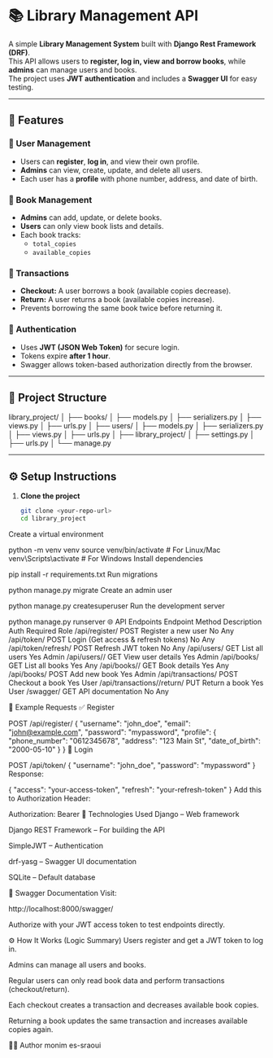 # 📚 Library Management API

A simple **Library Management System** built with **Django Rest Framework (DRF)**.  
This API allows users to **register, log in, view and borrow books**, while **admins** can manage users and books.  
The project uses **JWT authentication** and includes a **Swagger UI** for easy testing.

---

## 🚀 Features

### 👥 User Management
- Users can **register**, **log in**, and view their own profile.  
- **Admins** can view, create, update, and delete all users.  
- Each user has a **profile** with phone number, address, and date of birth.

### 📘 Book Management
- **Admins** can add, update, or delete books.  
- **Users** can only view book lists and details.  
- Each book tracks:
  - `total_copies`
  - `available_copies`

### 🔁 Transactions
- **Checkout:** A user borrows a book (available copies decrease).
- **Return:** A user returns a book (available copies increase).
- Prevents borrowing the same book twice before returning it.

### 🔐 Authentication
- Uses **JWT (JSON Web Token)** for secure login.
- Tokens expire **after 1 hour**.
- Swagger allows token-based authorization directly from the browser.

---

## 🧠 Project Structure

library_project/
│
├── books/
│ ├── models.py
│ ├── serializers.py
│ ├── views.py
│ ├── urls.py
│
├── users/
│ ├── models.py
│ ├── serializers.py
│ ├── views.py
│ ├── urls.py
│
├── library_project/
│ ├── settings.py
│ ├── urls.py
│
└── manage.py


---

## ⚙️ Setup Instructions

1. **Clone the project**
   ```bash
   git clone <your-repo-url>
   cd library_project
Create a virtual environment

 
python -m venv venv
source venv/bin/activate   # For Linux/Mac
venv\Scripts\activate      # For Windows
Install dependencies

 
pip install -r requirements.txt
Run migrations

 
python manage.py migrate
Create an admin user

 
python manage.py createsuperuser
Run the development server

 
python manage.py runserver
🌐 API Endpoints
Endpoint	Method	Description	Auth Required	Role
/api/register/	POST	Register a new user	No	Any
/api/token/	POST	Login (Get access & refresh tokens)	No	Any
/api/token/refresh/	POST	Refresh JWT token	No	Any
/api/users/	GET	List all users	Yes	Admin
/api/users/<id>/	GET	View user details	Yes	Admin
/api/books/	GET	List all books	Yes	Any
/api/books/<id>/	GET	Book details	Yes	Any
/api/books/	POST	Add new book	Yes	Admin
/api/transactions/	POST	Checkout a book	Yes	User
/api/transactions/<id>/return/	PUT	Return a book	Yes	User
/swagger/	GET	API documentation	No	Any

🧾 Example Requests
✅ Register
 
POST /api/register/
{
  "username": "john_doe",
  "email": "john@example.com",
  "password": "mypassword",
  "profile": {
    "phone_number": "0612345678",
    "address": "123 Main St",
    "date_of_birth": "2000-05-10"
  }
}
🔑 Login
 
POST /api/token/
{
  "username": "john_doe",
  "password": "mypassword"
}
Response:

 
{
  "access": "your-access-token",
  "refresh": "your-refresh-token"
}
Add this to Authorization Header:

 
Authorization: Bearer <your-access-token>
🧩 Technologies Used
Django – Web framework

Django REST Framework – For building the API

SimpleJWT – Authentication

drf-yasg – Swagger UI documentation

SQLite – Default database

📖 Swagger Documentation
Visit:

 
http://localhost:8000/swagger/

Authorize with your JWT access token to test endpoints directly.

⚙️ How It Works (Logic Summary)
Users register and get a JWT token to log in.

Admins can manage all users and books.

Regular users can only read book data and perform transactions (checkout/return).

Each checkout creates a transaction and decreases available book copies.

Returning a book updates the same transaction and increases available copies again.

👩‍💻 Author
monim es-sraoui